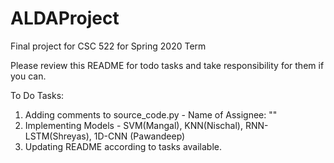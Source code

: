 # ALDAProject
Final project for CSC 522 for Spring 2020 Term

Please review this README for todo tasks and take responsibility for them if you can.

To Do Tasks:
1) Adding comments to source_code.py - Name of Assignee: ""
2) Implementing Models - SVM(Mangal), KNN(Nischal), RNN-LSTM(Shreyas), 1D-CNN (Pawandeep)
3) Updating README according to tasks available.

